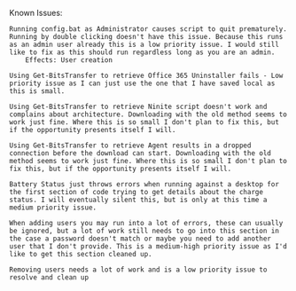 Known Issues: 

	Running config.bat as Administrator causes script to quit prematurely. Running by double clicking doesn't have this issue. Because this runs as an admin user already this is a low priority issue. I would still like to fix as this should run regardless long as you are an admin.
		Effects: User creation

	Using Get-BitsTransfer to retrieve Office 365 Uninstaller fails - Low priority issue as I can just use the one that I have saved local as this is small.

	Using Get-BitsTransfer to retrieve Ninite script doesn't work and complains about architecture. Downloading with the old method seems to work just fine. Where this is so small I don't plan to fix this, but if the opportunity presents itself I will.

	Using Get-BitsTransfer to retrieve Agent results in a dropped connection before the download can start. Downloading with the old method seems to work just fine. Where this is so small I don't plan to fix this, but if the opportunity presents itself I will.

	Battery Status just throws errors when running against a desktop for the first section of code trying to get details about the charge status. I will eventually silent this, but is only at this time a medium priority issue.

	When adding users you may run into a lot of errors, these can usually be ignored, but a lot of work still needs to go into this section in the case a password doesn't match or maybe you need to add another user that I don't provide. This is a medium-high priority issue as I'd like to get this section cleaned up.

	Removing users needs a lot of work and is a low priority issue to resolve and clean up
